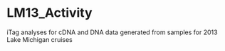 # LM13_Activity
iTag analyses for cDNA and DNA data generated from samples for 2013 Lake Michigan cruises
